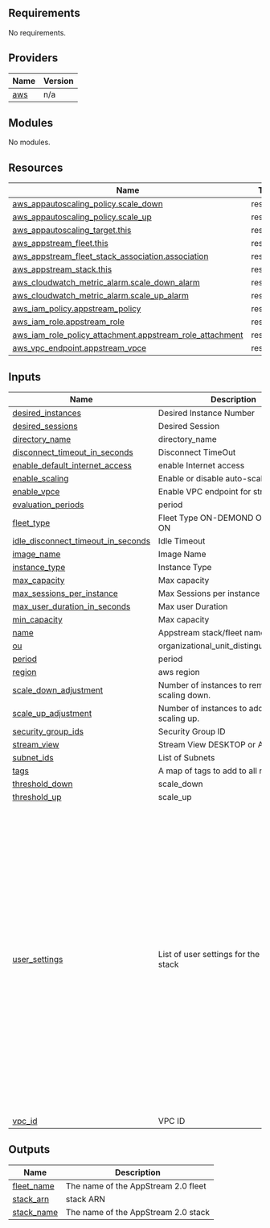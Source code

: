 ## Requirements

No requirements.

## Providers

| Name | Version |
|------|---------|
| <a name="provider_aws"></a> [aws](#provider\_aws) | n/a |

## Modules

No modules.

## Resources

| Name | Type |
|------|------|
| [aws_appautoscaling_policy.scale_down](https://registry.terraform.io/providers/hashicorp/aws/latest/docs/resources/appautoscaling_policy) | resource |
| [aws_appautoscaling_policy.scale_up](https://registry.terraform.io/providers/hashicorp/aws/latest/docs/resources/appautoscaling_policy) | resource |
| [aws_appautoscaling_target.this](https://registry.terraform.io/providers/hashicorp/aws/latest/docs/resources/appautoscaling_target) | resource |
| [aws_appstream_fleet.this](https://registry.terraform.io/providers/hashicorp/aws/latest/docs/resources/appstream_fleet) | resource |
| [aws_appstream_fleet_stack_association.association](https://registry.terraform.io/providers/hashicorp/aws/latest/docs/resources/appstream_fleet_stack_association) | resource |
| [aws_appstream_stack.this](https://registry.terraform.io/providers/hashicorp/aws/latest/docs/resources/appstream_stack) | resource |
| [aws_cloudwatch_metric_alarm.scale_down_alarm](https://registry.terraform.io/providers/hashicorp/aws/latest/docs/resources/cloudwatch_metric_alarm) | resource |
| [aws_cloudwatch_metric_alarm.scale_up_alarm](https://registry.terraform.io/providers/hashicorp/aws/latest/docs/resources/cloudwatch_metric_alarm) | resource |
| [aws_iam_policy.appstream_policy](https://registry.terraform.io/providers/hashicorp/aws/latest/docs/resources/iam_policy) | resource |
| [aws_iam_role.appstream_role](https://registry.terraform.io/providers/hashicorp/aws/latest/docs/resources/iam_role) | resource |
| [aws_iam_role_policy_attachment.appstream_role_attachment](https://registry.terraform.io/providers/hashicorp/aws/latest/docs/resources/iam_role_policy_attachment) | resource |
| [aws_vpc_endpoint.appstream_vpce](https://registry.terraform.io/providers/hashicorp/aws/latest/docs/resources/vpc_endpoint) | resource |

## Inputs

| Name | Description | Type | Default | Required |
|------|-------------|------|---------|:--------:|
| <a name="input_desired_instances"></a> [desired\_instances](#input\_desired\_instances) | Desired Instance Number | `number` | `1` | no |
| <a name="input_desired_sessions"></a> [desired\_sessions](#input\_desired\_sessions) | Desired Session | `number` | `null` | no |
| <a name="input_directory_name"></a> [directory\_name](#input\_directory\_name) | directory\_name | `string` | `null` | no |
| <a name="input_disconnect_timeout_in_seconds"></a> [disconnect\_timeout\_in\_seconds](#input\_disconnect\_timeout\_in\_seconds) | Disconnect TimeOut | `number` | `300` | no |
| <a name="input_enable_default_internet_access"></a> [enable\_default\_internet\_access](#input\_enable\_default\_internet\_access) | enable Internet access | `string` | `"false"` | no |
| <a name="input_enable_scaling"></a> [enable\_scaling](#input\_enable\_scaling) | Enable or disable auto-scaling policies | `bool` | `true` | no |
| <a name="input_enable_vpce"></a> [enable\_vpce](#input\_enable\_vpce) | Enable VPC endpoint for streaming | `bool` | `false` | no |
| <a name="input_evaluation_periods"></a> [evaluation\_periods](#input\_evaluation\_periods) | period | `number` | `5` | no |
| <a name="input_fleet_type"></a> [fleet\_type](#input\_fleet\_type) | Fleet Type ON-DEMOND OR ALWAYS-ON | `string` | `"ON_DEMAND"` | no |
| <a name="input_idle_disconnect_timeout_in_seconds"></a> [idle\_disconnect\_timeout\_in\_seconds](#input\_idle\_disconnect\_timeout\_in\_seconds) | Idle Timeout | `number` | `600` | no |
| <a name="input_image_name"></a> [image\_name](#input\_image\_name) | Image Name | `string` | `"AppStream-WinServer2016-06-17-2024"` | no |
| <a name="input_instance_type"></a> [instance\_type](#input\_instance\_type) | Instance Type | `string` | `"stream.standard.medium"` | no |
| <a name="input_max_capacity"></a> [max\_capacity](#input\_max\_capacity) | Max capacity | `number` | `3` | no |
| <a name="input_max_sessions_per_instance"></a> [max\_sessions\_per\_instance](#input\_max\_sessions\_per\_instance) | Max Sessions per instance | `number` | `null` | no |
| <a name="input_max_user_duration_in_seconds"></a> [max\_user\_duration\_in\_seconds](#input\_max\_user\_duration\_in\_seconds) | Max user Duration | `number` | `600` | no |
| <a name="input_min_capacity"></a> [min\_capacity](#input\_min\_capacity) | Max capacity | `number` | `1` | no |
| <a name="input_name"></a> [name](#input\_name) | Appstream stack/fleet name | `string` | `""` | no |
| <a name="input_ou"></a> [ou](#input\_ou) | organizational\_unit\_distinguished\_name | `string` | `null` | no |
| <a name="input_period"></a> [period](#input\_period) | period | `number` | `300` | no |
| <a name="input_region"></a> [region](#input\_region) | aws region | `string` | `"us-west-2"` | no |
| <a name="input_scale_down_adjustment"></a> [scale\_down\_adjustment](#input\_scale\_down\_adjustment) | Number of instances to remove when scaling down. | `number` | `2` | no |
| <a name="input_scale_up_adjustment"></a> [scale\_up\_adjustment](#input\_scale\_up\_adjustment) | Number of instances to add when scaling up. | `number` | `2` | no |
| <a name="input_security_group_ids"></a> [security\_group\_ids](#input\_security\_group\_ids) | Security Group ID | `list(string)` | `[]` | no |
| <a name="input_stream_view"></a> [stream\_view](#input\_stream\_view) | Stream View DESKTOP or APPS | `string` | `"DESKTOP"` | no |
| <a name="input_subnet_ids"></a> [subnet\_ids](#input\_subnet\_ids) | List of Subnets | `list(string)` | `[]` | no |
| <a name="input_tags"></a> [tags](#input\_tags) | A map of tags to add to all resources | `map(string)` | `{}` | no |
| <a name="input_threshold_down"></a> [threshold\_down](#input\_threshold\_down) | scale\_down | `number` | `30` | no |
| <a name="input_threshold_up"></a> [threshold\_up](#input\_threshold\_up) | scale\_up | `number` | `50` | no |
| <a name="input_user_settings"></a> [user\_settings](#input\_user\_settings) | List of user settings for the AppStream stack | <pre>list(object({<br>    action     = string<br>    permission = string<br>  }))</pre> | <pre>[<br>  {<br>    "action": "CLIPBOARD_COPY_FROM_LOCAL_DEVICE",<br>    "permission": "ENABLED"<br>  },<br>  {<br>    "action": "CLIPBOARD_COPY_TO_LOCAL_DEVICE",<br>    "permission": "ENABLED"<br>  },<br>  {<br>    "action": "FILE_UPLOAD",<br>    "permission": "ENABLED"<br>  },<br>  {<br>    "action": "FILE_DOWNLOAD",<br>    "permission": "ENABLED"<br>  },<br>  {<br>    "action": "PRINTING_TO_LOCAL_DEVICE",<br>    "permission": "ENABLED"<br>  },<br>  {<br>    "action": "DOMAIN_PASSWORD_SIGNIN",<br>    "permission": "DISABLED"<br>  },<br>  {<br>    "action": "DOMAIN_SMART_CARD_SIGNIN",<br>    "permission": "DISABLED"<br>  }<br>]</pre> | no |
| <a name="input_vpc_id"></a> [vpc\_id](#input\_vpc\_id) | VPC ID | `string` | `""` | no |

## Outputs

| Name | Description |
|------|-------------|
| <a name="output_fleet_name"></a> [fleet\_name](#output\_fleet\_name) | The name of the AppStream 2.0 fleet |
| <a name="output_stack_arn"></a> [stack\_arn](#output\_stack\_arn) | stack ARN |
| <a name="output_stack_name"></a> [stack\_name](#output\_stack\_name) | The name of the AppStream 2.0 stack |
